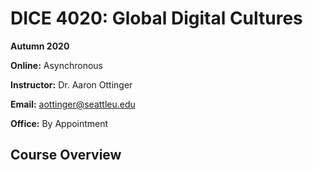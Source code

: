 # DICE 4020: Global Digital Cultures

**Autumn 2020**

**Online:** Asynchronous

**Instructor:** Dr. Aaron Ottinger

**Email:** aottinger@seattleu.edu

**Office:** By Appointment

## Course Overview



